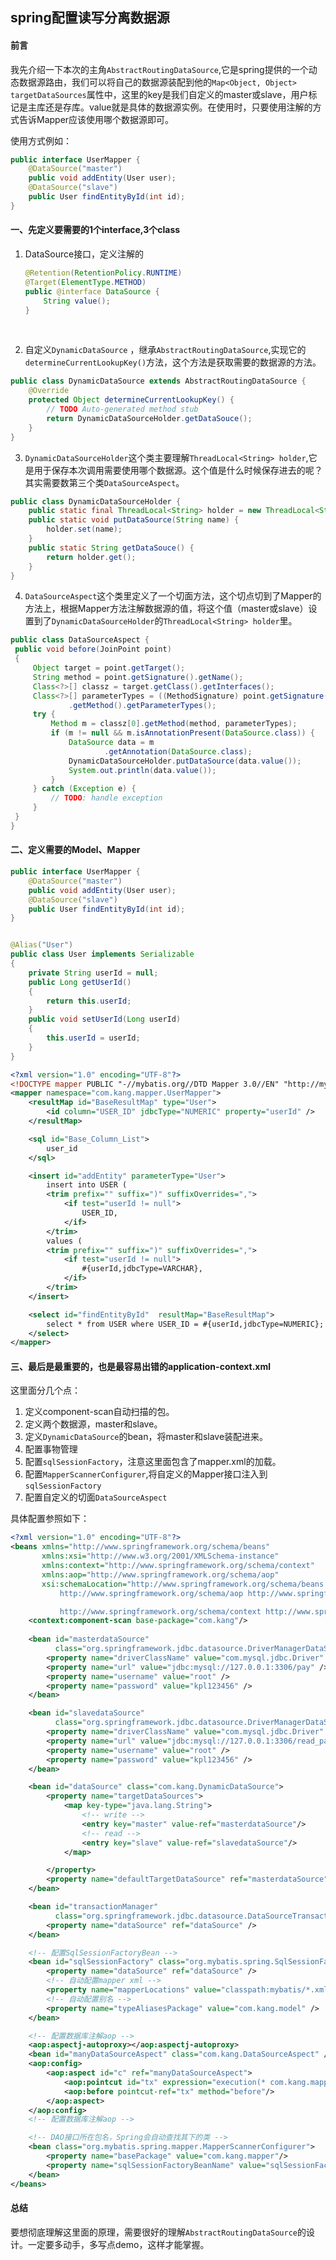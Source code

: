 ## spring配置读写分离数据源

#### 前言

我先介绍一下本次的主角`AbstractRoutingDataSource`,它是spring提供的一个动态数据源路由，我们可以将自己的数据源装配到他的`Map<Object, Object> targetDataSources`属性中，这里的key是我们自定义的master或slave，用户标记是主库还是存库。value就是具体的数据源实例。在使用时，只要使用注解的方式告诉Mapper应该使用哪个数据源即可。

使用方式例如：

```java
public interface UserMapper {
    @DataSource("master")
    public void addEntity(User user);
    @DataSource("slave")
    public User findEntityById(int id);
}
```

#### 一、先定义要需要的1个interface,3个class

1. DataSource接口，定义注解的

   ```java
   @Retention(RetentionPolicy.RUNTIME)
   @Target(ElementType.METHOD)
   public @interface DataSource {
       String value();
   }
   ```

   ​


2. 自定义`DynamicDataSource` ，继承`AbstractRoutingDataSource`,实现它的`determineCurrentLookupKey()`方法，这个方法是获取需要的数据源的方法。

```java
public class DynamicDataSource extends AbstractRoutingDataSource {
    @Override
    protected Object determineCurrentLookupKey() {
        // TODO Auto-generated method stub
        return DynamicDataSourceHolder.getDataSouce();
    }
}
```



3. `DynamicDataSourceHolder`这个类主要理解`ThreadLocal<String> holder`,它是用于保存本次调用需要使用哪个数据源。这个值是什么时候保存进去的呢？其实需要数第三个类`DataSourceAspect`。

```java
public class DynamicDataSourceHolder {
    public static final ThreadLocal<String> holder = new ThreadLocal<String>();
    public static void putDataSource(String name) {
        holder.set(name);
    }
    public static String getDataSouce() {
        return holder.get();
    }
}
```
4. `DataSourceAspect`这个类里定义了一个切面方法，这个切点切到了Mapper的方法上，根据Mapper方法注解数据源的值，将这个值（master或slave）设置到了`DynamicDataSourceHolder`的`ThreadLocal<String> holder`里。

```java
public class DataSourceAspect {
 public void before(JoinPoint point)
 {
     Object target = point.getTarget();
     String method = point.getSignature().getName();
     Class<?>[] classz = target.getClass().getInterfaces();
     Class<?>[] parameterTypes = ((MethodSignature) point.getSignature())
             .getMethod().getParameterTypes();
     try {
         Method m = classz[0].getMethod(method, parameterTypes);
         if (m != null && m.isAnnotationPresent(DataSource.class)) {
             DataSource data = m
                     .getAnnotation(DataSource.class);
             DynamicDataSourceHolder.putDataSource(data.value());
             System.out.println(data.value());
         }
     } catch (Exception e) {
         // TODO: handle exception
     }
 }
}
```



#### 二、定义需要的Model、Mapper

```java
public interface UserMapper {
    @DataSource("master")
    public void addEntity(User user);
    @DataSource("slave")
    public User findEntityById(int id);
}
```

```java

@Alias("User")
public class User implements Serializable
{
	private String userId = null;
	public Long getUserId()
	{
		return this.userId;
	}
	public void setUserId(Long userId)
	{
		this.userId = userId;
	}
}	
```

```xml
<?xml version="1.0" encoding="UTF-8"?>
<!DOCTYPE mapper PUBLIC "-//mybatis.org//DTD Mapper 3.0//EN" "http://mybatis.org/dtd/mybatis-3-mapper.dtd">
<mapper namespace="com.kang.mapper.UserMapper">
    <resultMap id="BaseResultMap" type="User">
        <id column="USER_ID" jdbcType="NUMERIC" property="userId" />
    </resultMap>

    <sql id="Base_Column_List">
        user_id
    </sql>

    <insert id="addEntity" parameterType="User">
        insert into USER (
        <trim prefix="" suffix=")" suffixOverrides=",">
            <if test="userId != null">
                USER_ID,
            </if>
        </trim>
        values (
        <trim prefix="" suffix=")" suffixOverrides=",">
            <if test="userId != null">
                #{userId,jdbcType=VARCHAR},
            </if>
        </trim>
    </insert>

    <select id="findEntityById"  resultMap="BaseResultMap">
        select * from USER where USER_ID = #{userId,jdbcType=NUMERIC};
    </select>
</mapper>
```

#### 三、最后是最重要的，也是最容易出错的application-context.xml

这里面分几个点：

1. 定义component-scan自动扫描的包。
2. 定义两个数据源，master和slave。
3. 定义`DynamicDataSource`的bean，将master和slave装配进来。
4. 配置事物管理
5. 配置`sqlSessionFactory`，注意这里面包含了mapper.xml的加载。
6. 配置`MapperScannerConfigurer`,将自定义的Mapper接口注入到`sqlSessionFactory`
7. 配置自定义的切面`DataSourceAspect`

具体配置参照如下：

```xml
<?xml version="1.0" encoding="UTF-8"?>
<beans xmlns="http://www.springframework.org/schema/beans"
       xmlns:xsi="http://www.w3.org/2001/XMLSchema-instance"
       xmlns:context="http://www.springframework.org/schema/context"
       xmlns:aop="http://www.springframework.org/schema/aop"
       xsi:schemaLocation="http://www.springframework.org/schema/beans http://www.springframework.org/schema/beans/spring-beans-3.2.xsd
           http://www.springframework.org/schema/aop http://www.springframework.org/schema/aop/spring-aop-3.2.xsd

           http://www.springframework.org/schema/context http://www.springframework.org/schema/context/spring-context-3.2.xsd">
    <context:component-scan base-package="com.kang"/>
   
    <bean id="masterdataSource"
          class="org.springframework.jdbc.datasource.DriverManagerDataSource">
        <property name="driverClassName" value="com.mysql.jdbc.Driver" />
        <property name="url" value="jdbc:mysql://127.0.0.1:3306/pay" />
        <property name="username" value="root" />
        <property name="password" value="kpl123456" />
    </bean>

    <bean id="slavedataSource"
          class="org.springframework.jdbc.datasource.DriverManagerDataSource">
        <property name="driverClassName" value="com.mysql.jdbc.Driver" />
        <property name="url" value="jdbc:mysql://127.0.0.1:3306/read_pay" />
        <property name="username" value="root" />
        <property name="password" value="kpl123456" />
    </bean>

    <bean id="dataSource" class="com.kang.DynamicDataSource">
        <property name="targetDataSources">
            <map key-type="java.lang.String">
                <!-- write -->
                <entry key="master" value-ref="masterdataSource"/>
                <!-- read -->
                <entry key="slave" value-ref="slavedataSource"/>
            </map>

        </property>
        <property name="defaultTargetDataSource" ref="masterdataSource"/>
    </bean>

    <bean id="transactionManager"
          class="org.springframework.jdbc.datasource.DataSourceTransactionManager">
        <property name="dataSource" ref="dataSource" />
    </bean>

    <!-- 配置SqlSessionFactoryBean -->
    <bean id="sqlSessionFactory" class="org.mybatis.spring.SqlSessionFactoryBean">
        <property name="dataSource" ref="dataSource" />
        <!-- 自动配置mapper xml -->
        <property name="mapperLocations" value="classpath:mybatis/*.xml" />
        <!-- 自动配置别名 -->
        <property name="typeAliasesPackage" value="com.kang.model" />
    </bean>

    <!-- 配置数据库注解aop -->
    <aop:aspectj-autoproxy></aop:aspectj-autoproxy>
    <bean id="manyDataSourceAspect" class="com.kang.DataSourceAspect" />
    <aop:config>
        <aop:aspect id="c" ref="manyDataSourceAspect">
            <aop:pointcut id="tx" expression="execution(* com.kang.mapper.*.*(..))"/>
            <aop:before pointcut-ref="tx" method="before"/>
        </aop:aspect>
    </aop:config>
    <!-- 配置数据库注解aop -->

    <!-- DAO接口所在包名，Spring会自动查找其下的类 -->
    <bean class="org.mybatis.spring.mapper.MapperScannerConfigurer">
        <property name="basePackage" value="com.kang.mapper"/>
        <property name="sqlSessionFactoryBeanName" value="sqlSessionFactory"/>
    </bean>
</beans>
```

#### 总结

要想彻底理解这里面的原理，需要很好的理解`AbstractRoutingDataSource`的设计。一定要多动手，多写点demo，这样才能掌握。